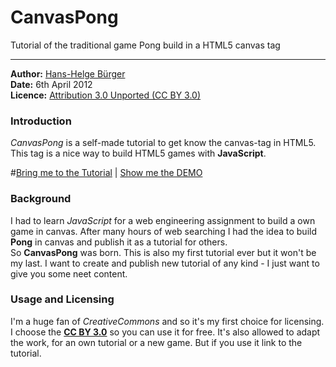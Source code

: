 # CanvasPong
Tutorial of the traditional game Pong build in a HTML5 canvas tag
* * * 

**Author:** [Hans-Helge B&uuml;rger ](http://www.hanshelgebuerger.de "Hans-Helge Bürger - Webpage")  
**Date:** 6th April 2012  
**Licence:** [Attribution 3.0 Unported (CC BY 3.0)](http://creativecommons.org/licenses/by/3.0/ "Attribution 3.0 Unported (CC BY 3.0)")

### Introduction

*CanvasPong* is a self-made tutorial to get know the canvas-tag in HTML5. This tag is a nice way to build HTML5 games with **JavaScript**.

#[Bring me to the Tutorial](http://obstschale.github.com/CanvasPong/ "CanvasPong Tutorial") | [Show me the DEMO](http://obstschale.github.com/CanvasPong/ "Demo CanvasPong")

### Background

I had to learn *JavaScript* for a web engineering assignment to build a own game in canvas. After many hours of web searching I had the idea to build **Pong** in canvas and publish it as a tutorial for others.  
So **CanvasPong** was born. This is also my first tutorial ever but it won't be my last. I want to create and publish new tutorial of any kind - I just want to give you some neet content.

### Usage and Licensing

I'm a huge fan of *CreativeCommons* and so it's my first choice for licensing. I choose the [**CC BY 3.0**](http://creativecommons.org/licenses/by/3.0/ "Attribution 3.0 Unported (CC BY 3.0)") so you can use it for free. It's also allowed to adapt the work, for an own tutorial or a new game. But if you use it link to the tutorial.